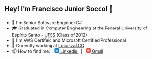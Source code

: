## Hey! I'm Francisco Junior Soccol 👋
### 

- 🚀 I'm Senior Software Enginner C#
- 🎓 Graduated in Computer Engineering at the Federal University of Espírito Santo - [UFES](http://www.ufes.br/) (Class of 2012)
- 🥇 I'm AWS Certifeid and Microsoft Certified Professional   
- 🏢 Currently working at [Localiza&CO](https://www.localizaco.com)
- 📫 How to find me: &nbsp;&nbsp;
<a href="https://www.linkedin.com/in/franciscojuniorsoccol/"><img src = "https://github.com/soccolfrancisco/soccolfrancisco/blob/master/icon/linkedin.svg" height=15px width=15px target="_blank"> Linkedin </a>&nbsp;&nbsp;|&nbsp;&nbsp;
<a href="mailto:franciscosoccol@gmail.com"><img src="https://github.com/soccolfrancisco/soccolfrancisco/blob/master/icon/gmail.svg" height=15px width=15px target="_blank"> Gmail </a>